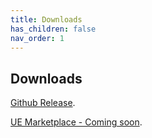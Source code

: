 ```yaml
---
title: Downloads
has_children: false
nav_order: 1
---
```


## Downloads

[Github Release](https://github.com/PrestigeBR/HGUtilities/).

[UE Marketplace - Coming soon](https://github.com/PrestigeBR/HGUtilities/).

